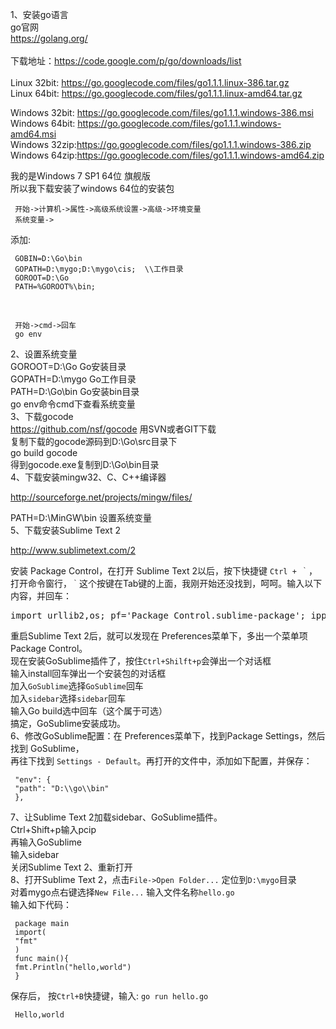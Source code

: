 1、安装go语言      
go官网         
<a href="https://golang.org/">https://golang.org/</a><br/>
<br/>
下载地址：<a href="https://code.google.com/p/go/downloads/list">https://code.google.com/p/go/downloads/list</a><br/>
<br/>
Linux 32bit: <a href="https://go.googlecode.com/files/go1.1.1.linux-386.tar.gz">https://go.googlecode.com/files/go1.1.1.linux-386.tar.gz</a><br/>
Linux 64bit: <a href="https://go.googlecode.com/files/go1.1.1.linux-amd64.tar.gz">https://go.googlecode.com/files/go1.1.1.linux-amd64.tar.gz</a><br/>

Windows 32bit: <a href="https://go.googlecode.com/files/go1.1.1.windows-386.msi">https://go.googlecode.com/files/go1.1.1.windows-386.msi</a><br/>
Windows 64bit: <a href="https://go.googlecode.com/files/go1.1.1.windows-amd64.msi">https://go.googlecode.com/files/go1.1.1.windows-amd64.msi</a><br/>
Windows 32zip:<a href="https://go.googlecode.com/files/go1.1.1.windows-386.zip">https://go.googlecode.com/files/go1.1.1.windows-386.zip</a><br/>
Windows 64zip:<a href="https://go.googlecode.com/files/go1.1.1.windows-amd64.zip">https://go.googlecode.com/files/go1.1.1.windows-amd64.zip</a><br/>

     
我的是Windows 7 SP1 64位 旗舰版            
所以我下载安装了windows 64位的安装包           
             
     开始->计算机->属性->高级系统设置->高级->环境变量
     系统变量->
添加: <br/>

     GOBIN=D:\Go\bin
     GOPATH=D:\mygo;D:\mygo\cis;  \\工作目录
     GOROOT=D:\Go
     PATH=%GOROOT%\bin;
<br/>

     开始->cmd->回车
     go env

2、设置系统变量            
GOROOT=D:\Go Go安装目录             
GOPATH=D:\mygo Go工作目录            
PATH=D:\Go\bin Go安装bin目录             
go env命令cmd下查看系统变量              
3、下载gocode             
<a href="https://github.com/nsf/gocode">https://github.com/nsf/gocode</a> 用SVN或者GIT下载            
复制下载的gocode源码到D:\Go\src目录下        
go build gocode       
得到gocode.exe复制到D:\Go\bin目录           
4、下载安装mingw32、C、C++编译器        
        
<a href="http://sourceforge.net/projects/mingw/files/">http://sourceforge.net/projects/mingw/files/</a>         
         
PATH=D:\MinGW\bin 设置系统变量           
5、下载安装Sublime Text 2         
      
<a href="http://www.sublimetext.com/2">http://www.sublimetext.com/2</a>           
         
安装 Package Control，在打开 Sublime Text 2以后，按下快捷键 `Ctrl + ｀`，打开命令窗行，`｀`这个按键在Tab键的上面，我刚开始还没找到，呵呵。输入以下内容，并回车：           
<pre>
import urllib2,os; pf='Package Control.sublime-package'; ipp=sublime.installed_packages_path(); os.makedirs(ipp) if not os.path.exists(ipp) else None; urllib2.install_opener(urllib2.build_opener(urllib2.ProxyHandler())); open(os.path.join(ipp,pf),'wb').write(urllib2.urlopen('http://sublime.wbond.net/'+pf.replace(' ','%20')).read()); print 'Please restart Sublime Text to finish installation'
</pre>
重启Sublime Text 2后，就可以发现在 Preferences菜单下，多出一个菜单项 Package Control。             
现在安装GoSublime插件了，按住`Ctrl+Shilft+p`会弹出一个对话框              
输入install回车弹出一个安装包的对话框           
加入`GoSublime`选择`GoSublime`回车           
加入`sidebar`选择`sidebar`回车            
输入Go build选中回车（这个属于可选）           
搞定，GoSublime安装成功。                 
6、修改GoSublime配置：在 Preferences菜单下，找到Package Settings，然后找到 GoSublime，            
再往下找到 `Settings - Default`。再打开的文件中，添加如下配置，并保存：                   

     "env": {
     "path": "D:\\go\\bin"
     },
7、让Sublime Text 2加载sidebar、GoSublime插件。           
Ctrl+Shift+p输入pcip            
再输入GoSublime            
输入sidebar            
关闭Sublime Text 2、重新打开             
8、打开Sublime Text 2，点击`File->Open Folder...` 定位到`D:\mygo`目录             
对着mygo点右键选择`New File...` 输入文件名称`hello.go`              
输入如下代码：<br/>

     package main
     import(
     "fmt"
     )
     func main(){
     fmt.Println("hello,world")
     }
保存后，
按`Ctrl+B`快捷键，输入: `go run hello.go`<br/>

     Hello,world

